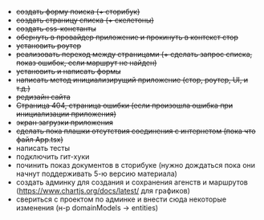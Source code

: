 - ~~создать форму поиска (+ сторибук)~~
- ~~создать страницу списка (+ скелетоны)~~
- ~~создать css-константы~~
- ~~обернуть в провайдер приложение и прокинуть в контекст стор~~
- ~~установить роутер~~
- ~~реализовать переход между страницами (+ сделать запрос списка, показ ошибок, если маршрут не найден)~~
- ~~установить и написать формы~~
- ~~написать метод инициализирущий приложение (стор, роутер, UI, и т.д.)~~
- ~~редизайн сайта~~
- ~~Страница 404, страница ошибки (если произошла ошибка при инициализации приложения)~~
- ~~экран загрузки приложения~~
- ~~сделать пока плашки отсутствия соединения с интернетом (пока что файл App.tsx)~~
- написать тесты
- подключить гит-хуки
- починить показ документов в сторибуке (нужно дождаться пока они начнут поддерживать 5-ю версию материала) 
- создать админку для создания и сохранения агенств и маршрутов (https://www.chartjs.org/docs/latest/ для графиков)
- свериться с проектом по админке и внести сюда некоторые изменения (н-р domainModels -> entities)